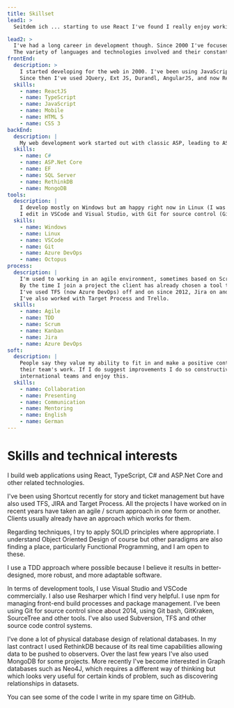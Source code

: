 ```yaml
---
title: Skillset
lead1: >
  Seitdem ich ... starting to use React I've found I really enjoy working at the front end and I am focused on that for the time being.

lead2: >
  I've had a long career in development though. Since 2000 I've focused on web applications. My background is full stack.
  The variety of languages and technologies involved and their constant evolution keeps me interested and curious, and allows me to continually improve what I can offer users.
frontEnd:
  description: >
    I started developing for the web in 2000. I've been using JavaScript to write SPAs since I discovered AJAX!
    Since then I've used JQuery, Ext JS, Durandl, AngularJS, and now React, my preferred framework. I'm experimenting with NextJS - this site is built on it. Since 2019 I've mostly used TypeScript - I really like it.
  skills:
    - name: ReactJS
    - name: TypeScript
    - name: JavaScript
    - name: Mobile
    - name: HTML 5
    - name: CSS 3
backEnd:
  description: |
    My web development work started out with classic ASP, leading to ASP.Net Core using C#. I've used SQL Server since about 2000 but also worked with MongoDB and more recently RethinkDB, a real-time database. I've mainly used Entity Framework as an ORM but also NHibernate and Dapper.
  skills:
    - name: C#
    - name: ASP.Net Core
    - name: EF
    - name: SQL Server
    - name: RethinkDB
    - name: MongoDB
tools:
  description: |
    I develop mostly on Windows but am happy right now in Linux (I was originally from a Unix background).
    I edit in VSCode and Visual Studio, with Git for source control (GitHub, GitLab, BitBucket), and at present GitLab for CI and deployment though I have more experience with TFS and Octopus Deploy. My Cloud experience comprises exploring Azure for the most part. I have exposure to Docker and Kubernetes using Minikube.
  skills:
    - name: Windows
    - name: Linux
    - name: VSCode
    - name: Git
    - name: Azure DevOps
    - name: Octopus
process:
  description: |
    I'm used to working in an agile environment, sometimes based on Scrum, sometimes Kanban.
    By the time I join a project the client has already chosen a tool to manage it so I'm familiar with a few. 
    I've used TFS (now Azure DevOps) off and on since 2012, Jira on and off since 2014. I'm using Shortcut now.
    I've also worked with Target Process and Trello.
  skills:
    - name: Agile
    - name: TDD
    - name: Scrum
    - name: Kanban
    - name: Jira
    - name: Azure DevOps
soft:
  description: |
    People say they value my ability to fit in and make a positive contribution that complements 
    their team's work. If I do suggest improvements I do so constructively. I'm pragmatic. I enjoy collaborating, pair programming, mentoring, presenting and (perhaps unusually) documenting! I am used to working in  
    international teams and enjoy this.
  skills:
    - name: Collaboration
    - name: Presenting
    - name: Communication
    - name: Mentoring
    - name: English
    - name: German
---
```


# Skills and technical interests

I build web applications using React, TypeScript, C# and ASP.Net Core and other related technologies.

I've been using Shortcut recently for story and ticket management but have also used TFS, JIRA and Target Process. All the projects I have worked on in recent years have taken an agile / scrum approach in one form or another. Clients usually already have an approach which works for them.

Regarding techniques, I try to apply SOLID principles where appropriate. I understand Object Oriented Design of course but other paradigms are also finding a place, particularly Functional Programming, and I am open to these.

I use a TDD approach where possible because I believe it results in better-designed, more robust, and more adaptable software.

In terms of development tools, I use Visual Studio and VSCode commercially. I also use Resharper which I find very helpful. I use npm for managing front-end build processes and package management. I've been using Git for source control since about 2014, using Git bash, GitKraken, SourceTree and other tools. I've also used Subversion, TFS and other source code control systems.

I’ve done a lot of physical database design of relational databases. In my last contract I used RethinkDB because of its real time capabilities allowing data to be pushed to observers. Over the last few years I've also used MongoDB for some projects. More recently I've become interested in Graph databases such as Neo4J, which requires a different way of thinking but which looks very useful for certain kinds of problem, such as discovering relationships in datasets.

You can see some of the code I write in my spare time on GitHub.
